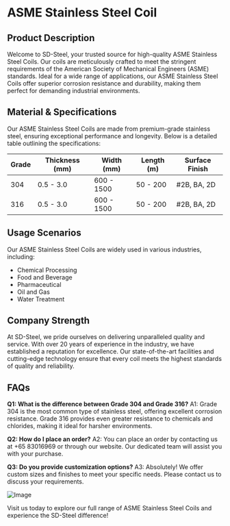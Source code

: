 # ASME Stainless Steel Coil

## Product Description

Welcome to SD-Steel, your trusted source for high-quality ASME Stainless Steel Coils. Our coils are meticulously crafted to meet the stringent requirements of the American Society of Mechanical Engineers (ASME) standards. Ideal for a wide range of applications, our ASME Stainless Steel Coils offer superior corrosion resistance and durability, making them perfect for demanding industrial environments.

## Material & Specifications

Our ASME Stainless Steel Coils are made from premium-grade stainless steel, ensuring exceptional performance and longevity. Below is a detailed table outlining the specifications:

| Grade | Thickness (mm) | Width (mm) | Length (m) | Surface Finish |
|-------|----------------|------------|------------|----------------|
| 304   | 0.5 - 3.0      | 600 - 1500 | 50 - 200   | #2B, BA, 2D    |
| 316   | 0.5 - 3.0      | 600 - 1500 | 50 - 200   | #2B, BA, 2D    |

## Usage Scenarios

Our ASME Stainless Steel Coils are widely used in various industries, including:
- Chemical Processing
- Food and Beverage
- Pharmaceutical
- Oil and Gas
- Water Treatment

## Company Strength

At SD-Steel, we pride ourselves on delivering unparalleled quality and service. With over 20 years of experience in the industry, we have established a reputation for excellence. Our state-of-the-art facilities and cutting-edge technology ensure that every coil meets the highest standards of quality and reliability.

## FAQs

**Q1: What is the difference between Grade 304 and Grade 316?**
A1: Grade 304 is the most common type of stainless steel, offering excellent corrosion resistance. Grade 316 provides even greater resistance to chemicals and chlorides, making it ideal for harsher environments.

**Q2: How do I place an order?**
A2: You can place an order by contacting us at +65 83016969 or through our website. Our dedicated team will assist you with your purchase.

**Q3: Do you provide customization options?**
A3: Absolutely! We offer custom sizes and finishes to meet your specific needs. Please contact us to discuss your requirements.

![Image](https://github.com/user-attachments/assets/2567258e-e124-4816-932d-1809bd27ef0b)

Visit us today to explore our full range of ASME Stainless Steel Coils and experience the SD-Steel difference!